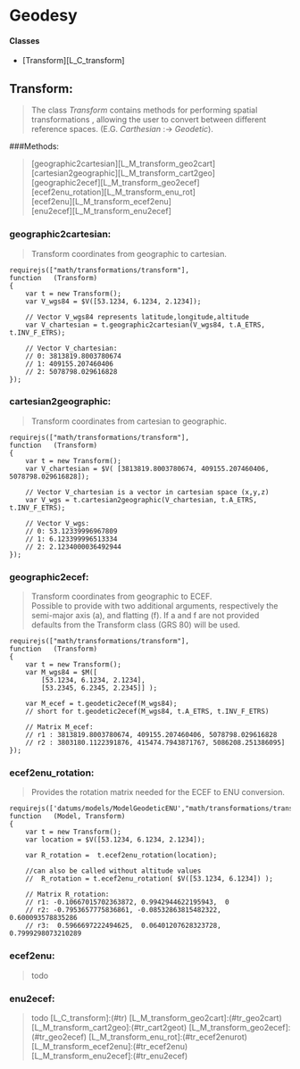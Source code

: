 # Geodesy

#### Classes
* [Transform][L_C_transform]

## <a name="tr"></a>Transform:
> The class _Transform_ contains methods for performing spatial transformations 
>, allowing the user to convert between different reference spaces. 
>(E.G. _Carthesian_ :-> _Geodetic_).  

###Methods:
> [geographic2cartesian][L_M_transform_geo2cart]  
> [cartesian2geographic][L_M_transform_cart2geo]  
> [geographic2ecef][L_M_transform_geo2ecef]  
> [ecef2enu_rotation][L_M_transform_enu_rot]  
> [ecef2enu][L_M_transform_ecef2enu]  
> [enu2ecef][L_M_transform_enu2ecef]  

### <a name="tr_geo2cart"></a>geographic2cartesian:
> Transform coordinates from geographic to cartesian.

    requirejs(["math/transformations/transform"],
    function   (Transform) 
    {
        var t = new Transform(); 
        var V_wgs84 = $V([53.1234, 6.1234, 2.1234]);
        
        // Vector V_wgs84 represents latitude,longitude,altitude 
        var V_chartesian = t.geographic2cartesian(V_wgs84, t.A_ETRS, t.INV_F_ETRS);
        
        // Vector V_chartesian:
        // 0: 3813819.8003780674
        // 1: 409155.207460406
        // 2: 5078798.029616828
    });

### <a name="tr_cart2geot"></a>cartesian2geographic:
> Transform coordinates from cartesian to geographic.

    requirejs(["math/transformations/transform"],
    function   (Transform) 
    {
        var t = new Transform();
        var V_chartesian = $V( [3813819.8003780674, 409155.207460406, 5078798.029616828]);
        
        // Vector V_chartesian is a vector in cartesian space (x,y,z)
        var V_wgs = t.cartesian2geographic(V_chartesian, t.A_ETRS, t.INV_F_ETRS);
        
        // Vector V_wgs:
        // 0: 53.12339996967809
        // 1: 6.123399996513334
        // 2: 2.1234000036492944
    });


### <a name="tr_geo2ecef"></a>geographic2ecef:
> Transform coordinates from geographic to ECEF.  
> Possible to provide with two additional arguments, respectively the semi-major axis (a), and flatting (f). 
If a and f are not provided defaults from the Transform class (GRS 80) will be used.

    requirejs(["math/transformations/transform"],
    function   (Transform) 
    {
        var t = new Transform();
	    var M_wgs84 = $M([
		    [53.1234, 6.1234, 2.1234],
		    [53.2345, 6.2345, 2.2345]] );
            
	    var M_ecef = t.geodetic2ecef(M_wgs84); 
	    // short for t.geodetic2ecef(M_wgs84, t.A_ETRS, t.INV_F_ETRS)
        
	    // Matrix M_ecef:
	    // r1 : 3813819.8003780674, 409155.207460406, 5078798.029616828
	    // r2 : 3803180.1122391876, 415474.7943871767, 5086208.251386095]
    });
### <a name="tr_ecef2enurot"></a>ecef2enu_rotation:
> Provides the rotation matrix needed for the ECEF to ENU conversion.

    requirejs(['datums/models/ModelGeodeticENU',"math/transformations/transform"],
    function   (Model, Transform) 
    {
        var t = new Transform();
	    var location = $V([53.1234, 6.1234, 2.1234]);
		
	    var R_rotation =  t.ecef2enu_rotation(location);
	
	    //can also be called without altitude values
	    //  R_rotation = t.ecef2enu_rotation( $V([53.1234, 6.1234]) );
	
	    // Matrix R_rotation:
	    // r1: -0.10667015702363872, 0.9942944622195943,  0
	    // r2: -0.7953657775836861, -0.08532863815482322, 0.600093578835286
	    // r3:  0.5966697222494625,  0.06401207628323728, 0.7999298073210289
	
### <a name="tr_geo2cart"></a>ecef2enu:
> todo

### <a name="tr_geo2cart"></a>enu2ecef:
> todo
[L_C_transform]:(#tr)
[L_M_transform_geo2cart]:(#tr_geo2cart)
[L_M_transform_cart2geo]:(#tr_cart2geot)
[L_M_transform_geo2ecef]:(#tr_geo2ecef)
[L_M_transform_enu_rot]:(#tr_ecef2enurot)
[L_M_transform_ecef2enu]:(#tr_ecef2enu)
[L_M_transform_enu2ecef]:(#tr_enu2ecef)
